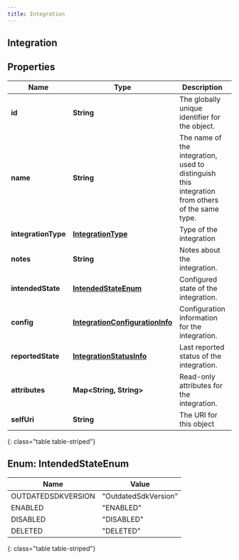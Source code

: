 ```yaml
---
title: Integration
---
```


## Integration

## Properties

| Name                | Type                                                                                     | Description                                                                                     | Notes      |
| ------------------- | ---------------------------------------------------------------------------------------- | ----------------------------------------------------------------------------------------------- | ---------- |
| **id**              | <!----><!---->**String**<!---->                                                          | The globally unique identifier for the object.                                                  | [optional] |
| **name**            | <!----><!---->**String**<!---->                                                          | The name of the integration, used to distinguish this integration from others of the same type. | [optional] |
| **integrationType** | <!----><!---->[**IntegrationType**](IntegrationType.md)<!---->                           | Type of the integration                                                                         | [optional] |
| **notes**           | <!----><!---->**String**<!---->                                                          | Notes about the integration.                                                                    | [optional] |
| **intendedState**   | [**IntendedStateEnum**](#IntendedStateEnum)<!---->                                       | Configured state of the integration.                                                            |            |
| **config**          | <!----><!---->[**IntegrationConfigurationInfo**](IntegrationConfigurationInfo.md)<!----> | Configuration information for the integration.                                                  | [optional] |
| **reportedState**   | <!----><!---->[**IntegrationStatusInfo**](IntegrationStatusInfo.md)<!---->               | Last reported status of the integration.                                                        | [optional] |
| **attributes**      | <!----><!---->**Map&lt;String, String&gt;**<!---->                                       | Read-only attributes for the integration.                                                       | [optional] |
| **selfUri**         | <!----><!---->**String**<!---->                                                          | The URI for this object                                                                         | [optional] |

{: class="table table-striped"}

<a name="IntendedStateEnum"></a>

## Enum: IntendedStateEnum

| Name               | Value                          |
| ------------------ | ------------------------------ |
| OUTDATEDSDKVERSION | &quot;OutdatedSdkVersion&quot; |
| ENABLED            | &quot;ENABLED&quot;            |
| DISABLED           | &quot;DISABLED&quot;           |
| DELETED            | &quot;DELETED&quot;            |

{: class="table table-striped"}
